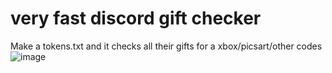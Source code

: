 # very fast discord gift checker

Make a tokens.txt and it checks all their gifts for a xbox/picsart/other codes
![image](https://user-images.githubusercontent.com/63415260/172019793-a27e0572-3a5e-4ce5-8cb5-f9f370f657b7.png)
